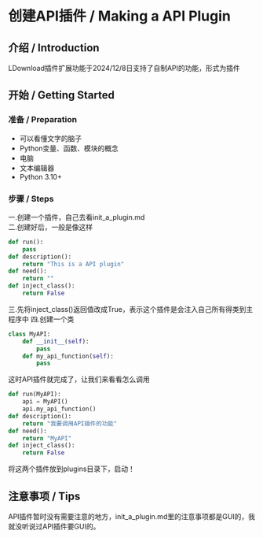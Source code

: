 # 创建API插件 / Making a API Plugin

## 介绍 / Introduction

LDownload插件扩展功能于2024/12/8日支持了自制API的功能，形式为插件

## 开始 / Getting Started

### 准备 / Preparation
- 可以看懂文字的脑子
- Python变量、函数、模块的概念
- 电脑
- 文本编辑器
- Python 3.10+

### 步骤 / Steps
一.创建一个插件，自己去看init_a_plugin.md  
二.创建好后，一般是像这样  
```python
def run():
    pass
def description():
    return "This is a API plugin"
def need():
    return ""
def inject_class():
    return False
```
三.先将inject_class()返回值改成True，表示这个插件是会注入自己所有得类到主程序中
四.创建一个类
```python
class MyAPI:
    def __init__(self):
        pass
    def my_api_function(self):
        pass
```
这时API插件就完成了，让我们来看看怎么调用
```python
def run(MyAPI):
    api = MyAPI()
    api.my_api_function()
def description():
    return "我要调用API插件的功能"
def need():
    return "MyAPI"
def inject_class():
    return False
```
将这两个插件放到plugins目录下，启动！

## 注意事项 / Tips
API插件暂时没有需要注意的地方，init_a_plugin.md里的注意事项都是GUI的，我就没听说过API插件要GUI的。